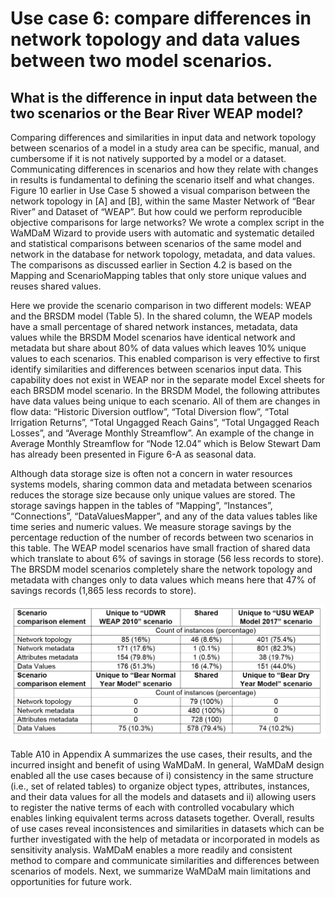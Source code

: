 # Use case 6: compare differences in network topology and data values between two model scenarios.   
## What is the difference in input data between the two scenarios or the Bear River WEAP model?   

Comparing differences and similarities in input data and network topology between scenarios of a model in a study area can be specific, manual, and cumbersome if it is not natively supported by a model or a dataset. Communicating differences in scenarios and how they relate with changes in results is fundamental to defining the scenario itself and what changes. Figure 10 earlier in Use Case 5 showed a visual comparison between the network topology in [A] and [B], within the same Master Network of “Bear River” and Dataset of “WEAP”. But how could we perform reproducible objective comparisons for large networks? We wrote a complex script in the WaMDaM Wizard to provide users with automatic and systematic detailed and statistical comparisons between scenarios of the same model and network in the database for network topology, metadata, and data values. The comparisons as discussed earlier in Section 4.2 is based on the Mapping and ScenarioMapping tables that only store unique values and reuses shared values.    

Here we provide the scenario comparison in two different models: WEAP and the BRSDM model (Table 5). In the shared column, the WEAP models have a small percentage of shared network instances, metadata, data values while the BRSDM Model scenarios have identical network and metadata but share about 80% of data values which leaves 10% unique values to each scenarios. This enabled comparison is very effective to first identify similarities and differences between scenarios input data. This capability does not exist in WEAP nor in the separate model Excel sheets for each BRSDM model scenario. In the BRSDM Model, the following attributes have data values being unique to each scenario. All of them are changes in flow data: “Historic Diversion outflow”, “Total Diversion flow”, “Total Irrigation Returns”, “Total Ungagged Reach Gains”, “Total Ungagged Reach Losses”, and “Average Monthly Streamflow”. An example of the change in Average Monthly Streamflow for “Node 12.04” which is Below Stewart Dam has already been presented in Figure 6-A as seasonal data. 


Although data storage size is often not a concern in water resources systems models, sharing common data and metadata between scenarios reduces the storage size because only unique values are stored. The storage savings happen in the tables of “Mapping”, “Instances”, “Connections”, “DataValuesMapper”, and any of the data values tables like time series and numeric values. We measure storage savings by the percentage reduction of the number of records between two scenarios in this table. The WEAP model scenarios have small fraction of shared data which translate to about 6% of savings in storage (56 less records to store). The BRSDM model scenarios completely share the network topology and metadata with changes only to data values which means here that 47% of savings records (1,865 less records to store). 

![](https://github.com/WamdamProject/WaMDaM_UseCases/blob/master/UseCases_files/8Figures_jpg/UseCase6.png)

Table A10 in Appendix A summarizes the use cases, their results, and the incurred insight and benefit of using WaMDaM. In general, WaMDaM design enabled all the use cases because of i) consistency in the same structure (i.e., set of related tables) to organize object types, attributes, instances, and their data values for all the models and datasets and ii) allowing users to register the native terms of each with controlled vocabulary which enables linking equivalent terms across datasets together. Overall, results of use cases reveal inconsistences and similarities in datasets which can be further investigated with the help of metadata or incorporated in models as sensitivity analysis. WaMDaM enables a more readily and consistent method to compare and communicate similarities and differences between scenarios of models. Next, we summarize WaMDaM main limitations and opportunities for future work.
